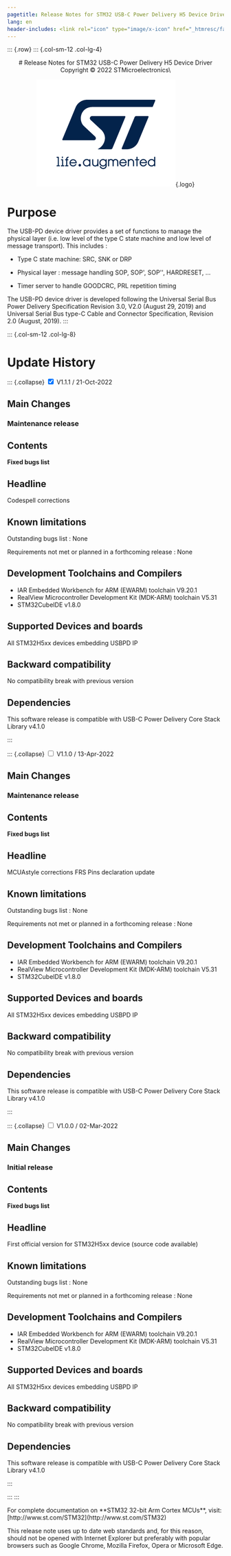 ```yaml
---
pagetitle: Release Notes for STM32 USB-C Power Delivery H5 Device Driver
lang: en
header-includes: <link rel="icon" type="image/x-icon" href="_htmresc/favicon.png" />
---
```


::: {.row}
::: {.col-sm-12 .col-lg-4}

<center>
# Release Notes for STM32 USB-C Power Delivery H5 Device Driver
Copyright &copy; 2022 STMicroelectronics\

[![ST logo](_htmresc/st_logo_2020.png)](https://www.st.com){.logo}
</center>

# Purpose

The USB-PD device driver provides a set of functions to manage the physical layer (i.e. low level of the type C state machine and low level of message transport). This includes :

- Type C state machine: SRC, SNK or DRP

- Physical layer : message handling SOP, SOP', SOP'', HARDRESET, ...

- Timer server to handle GOODCRC, PRL repetition timing

The USB-PD device driver is developed following the Universal Serial Bus Power Delivery Specification Revision 3.0, V2.0 (August 29, 2019) and Universal Serial Bus type-C Cable 
and Connector Specification, Revision 2.0 (August, 2019).
:::

::: {.col-sm-12 .col-lg-8}
# Update History



::: {.collapse}
<input type="checkbox" id="collapse-section3" checked aria-hidden="true">
<label for="collapse-section3" aria-hidden="true">V1.1.1 / 21-Oct-2022</label>
<div>

## Main Changes

### Maintenance release

## Contents
**Fixed bugs list**

  Headline
  --------
  Codespell corrections

## Known limitations

  Outstanding bugs list : None

  Requirements not met or planned in a forthcoming release : None

## Development Toolchains and Compilers

- IAR Embedded Workbench for ARM (EWARM) toolchain V9.20.1
- RealView Microcontroller Development Kit (MDK-ARM) toolchain V5.31
- STM32CubeIDE v1.8.0

## Supported Devices and boards

  All STM32H5xx devices embedding USBPD IP

## Backward compatibility

  No compatibility break with previous version

## Dependencies

 This software release is compatible with USB-C Power Delivery Core Stack Library v4.1.0

</div>
:::

::: {.collapse}
<input type="checkbox" id="collapse-section2" aria-hidden="true">
<label for="collapse-section2" aria-hidden="true">V1.1.0 / 13-Apr-2022</label>
<div>

## Main Changes

### Maintenance release

## Contents
**Fixed bugs list**

  Headline
  --------
  MCUAstyle corrections
  FRS Pins declaration update

## Known limitations

  Outstanding bugs list : None

  Requirements not met or planned in a forthcoming release : None

## Development Toolchains and Compilers

- IAR Embedded Workbench for ARM (EWARM) toolchain V9.20.1
- RealView Microcontroller Development Kit (MDK-ARM) toolchain V5.31
- STM32CubeIDE v1.8.0

## Supported Devices and boards

  All STM32H5xx devices embedding USBPD IP

## Backward compatibility

  No compatibility break with previous version

## Dependencies

 This software release is compatible with USB-C Power Delivery Core Stack Library v4.1.0

</div>
:::

::: {.collapse}
<input type="checkbox" id="collapse-section1" aria-hidden="true">
<label for="collapse-section1" aria-hidden="true">V1.0.0 / 02-Mar-2022</label>
<div>

## Main Changes

### Initial release

## Contents
**Fixed bugs list**

  Headline
  --------
  First official version for STM32H5xx device (source code available)

## Known limitations

  Outstanding bugs list : None

  Requirements not met or planned in a forthcoming release : None

## Development Toolchains and Compilers

- IAR Embedded Workbench for ARM (EWARM) toolchain V9.20.1
- RealView Microcontroller Development Kit (MDK-ARM) toolchain V5.31
- STM32CubeIDE v1.8.0

## Supported Devices and boards

  All STM32H5xx devices embedding USBPD IP

## Backward compatibility

  No compatibility break with previous version

## Dependencies

 This software release is compatible with USB-C Power Delivery Core Stack Library v4.1.0

</div>
:::

:::
:::

<footer class="sticky">
For complete documentation on **STM32 32-bit Arm Cortex MCUs**,
visit: [http://www.st.com/STM32](http://www.st.com/STM32)

This release note uses up to date web standards and, for this reason, should not
be opened with Internet Explorer but preferably with popular browsers such as
Google Chrome, Mozilla Firefox, Opera or Microsoft Edge.
</footer>
